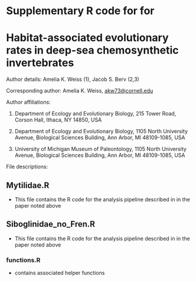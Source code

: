 
# Supplementary R code for for
# Habitat-associated evolutionary rates in deep-sea chemosynthetic invertebrates

Author details:
Amelia K. Weiss (1), Jacob S. Berv (2,3)

Corresponding author: Amelia K. Weiss, akw73@cornell.edu

Author affiliations:

1.	Department of Ecology and Evolutionary Biology, 215 Tower Road, Corson Hall, Ithaca, NY 14850, USA

2.	Department of Ecology and Evolutionary Biology, 1105 North University Avenue, Biological Sciences Building, Ann Arbor, MI 48109-1085, USA

3.	University of Michigan Museum of Paleontology, 1105 North University Avenue, Biological Sciences Building, Ann Arbor, MI 48109-1085, USA

File descriptions:

## Mytilidae.R
* This file contains the R code for the analysis pipeline described in in the paper noted above

## Siboglinidae_no_Fren.R
* This file contains the R code for the analysis pipeline described in in the paper noted above

### functions.R
* contains associated helper functions
